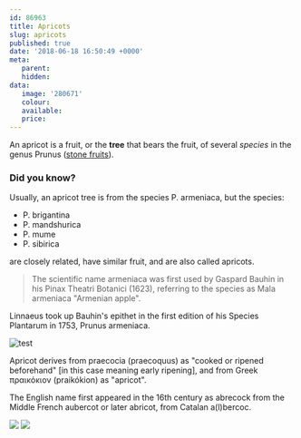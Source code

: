 ```yaml
---
id: 86963
title: Apricots
slug: apricots
published: true
date: '2018-06-18 16:50:49 +0000'
meta:
   parent: 
   hidden: 
data:
   image: '280671'
   colour: 
   available: 
   price:
---
```


An apricot is a fruit, or the **tree** that bears the fruit, of several *species* in the genus Prunus ([stone fruits](https://en.wikipedia.org/wiki/Apricot)).

### Did you know?

Usually, an apricot tree is from the species P. armeniaca, but the species:

* P. brigantina
* P. mandshurica
* P. mume
* P. sibirica

are closely related, have similar fruit, and are also called apricots.

> The scientific name armeniaca was first used by Gaspard Bauhin in his Pinax Theatri Botanici (1623), referring to the species as Mala armeniaca \"Armenian apple\".

Linnaeus took up Bauhin\'s epithet in the first edition of his Species Plantarum in 1753, Prunus armeniaca.

![test](//www.datocms-assets.com/3015/1525263196-peach-1.jpg)

Apricot derives from praecocia (praecoquus) as \"cooked or ripened beforehand\" \[in this case meaning early ripening\], and from Greek &pi;&rho;&alpha;&iota;&kappa;ό&kappa;&iota;&omicron;&nu; (praik&oacute;kion) as \"apricot\".

The English name first appeared in the 16th century as abrecock from the Middle French aubercot or later abricot, from Catalan a(l)bercoc.

<!--{% gallery %}-->
![](//www.datocms-assets.com/3015/1525263146-apricot-1.jpg)
![](//www.datocms-assets.com/3015/1525263148-apricot-2.jpg)
<!--{% endgallery %}-->